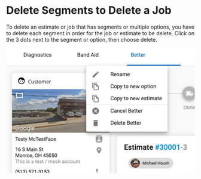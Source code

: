 # Delete Segments to Delete a Job

To delete an estimate or job that has segments or multiple options, you have to delete each segment
in order for the job or estimate to be delete.  Click on the 3 dots next to the segment or option,
then choose delete.

![delete segment](assets/delete_segment.png)

